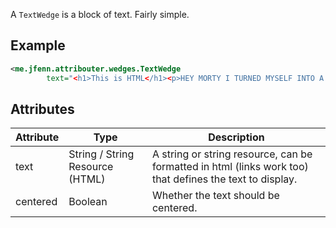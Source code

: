 A `TextWedge` is a block of text. Fairly simple.

## Example

```xml
<me.jfenn.attribouter.wedges.TextWedge
        text="<h1>This is HTML</h1><p>HEY MORTY I TURNED MYSELF INTO A PICKLE</p><p>I'M PICKLE RIIIIIIICK</p>" />
```

## Attributes

|Attribute|Type|Description|
|-----|-----|-----|
|text|String / String Resource (HTML)|A string or string resource, can be formatted in html (links work too) that defines the text to display.|
|centered|Boolean|Whether the text should be centered.|
